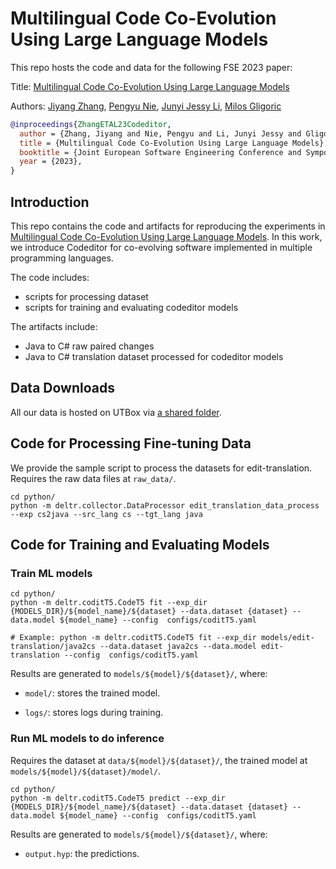 # Multilingual Code Co-Evolution Using Large Language Models

This repo hosts the code and data for the following FSE 2023 paper:

Title: [Multilingual Code Co-Evolution Using Large Language Models](https://arxiv.org/abs/2307.14991)

Authors: [Jiyang Zhang](https://jiyangzhang.github.io/), [Pengyu Nie](https://pengyunie.github.io/), [Junyi Jessy Li](https://jessyli.com/), [Milos Gligoric](http://users.ece.utexas.edu/~gligoric/)

```bibtex
@inproceedings{ZhangETAL23Codeditor,
  author = {Zhang, Jiyang and Nie, Pengyu and Li, Junyi Jessy and Gligoric, Milos},
  title = {Multilingual Code Co-Evolution Using Large Language Models},
  booktitle = {Joint European Software Engineering Conference and Symposium on the Foundations of Software Engineering},
  year = {2023},
}
```

## Introduction

This repo contains the code and artifacts for reproducing the experiments in [Multilingual Code Co-Evolution Using Large Language Models](https://arxiv.org/abs/2307.14991).
In this work, we introduce Codeditor for co-evolving software implemented in multiple programming languages.

The code includes:

- scripts for processing dataset
- scripts for training and evaluating codeditor models

The artifacts include:

- Java to C# raw paired changes
- Java to C# translation dataset processed for codeditor models

## Data Downloads

[sec-downloads]: #data-downloads

All our data is hosted on UTBox via [a shared folder](https://utexas.box.com/s/iwcvwgx23g9xvowu9joa661rz74k9eea).


## Code for Processing Fine-tuning Data

[sec-process]: #code-for-processing-fine-tuning-data

We provide the sample script to process the datasets for edit-translation. Requires the raw data files at `raw_data/`.

```
cd python/
python -m deltr.collector.DataProcessor edit_translation_data_process --exp cs2java --src_lang cs --tgt_lang java

```

## Code for Training and Evaluating Models

[sec-traineval]: #code-for-training-and-evaluating-models

### Train ML models

```
cd python/
python -m deltr.coditT5.CodeT5 fit --exp_dir {MODELS_DIR}/${model_name}/${dataset} --data.dataset {dataset} --data.model ${model_name} --config  configs/coditT5.yaml

# Example: python -m deltr.coditT5.CodeT5 fit --exp_dir models/edit-translation/java2cs --data.dataset java2cs --data.model edit-translation --config  configs/coditT5.yaml
```

Results are generated to `models/${model}/${dataset}/`, where:

- `model/`: stores the trained model.

- `logs/`: stores logs during training.

### Run ML models to do inference

Requires the dataset at `data/${model}/${dataset}/`, the trained model at `models/${model}/${dataset}/model/`.

```
cd python/
python -m deltr.coditT5.CodeT5 predict --exp_dir {MODELS_DIR}/${model_name}/${dataset} --data.dataset {dataset} --data.model ${model_name} --config  configs/coditT5.yaml

```

Results are generated to `models/${model}/${dataset}/`, where:

- `output.hyp`: the predictions.
